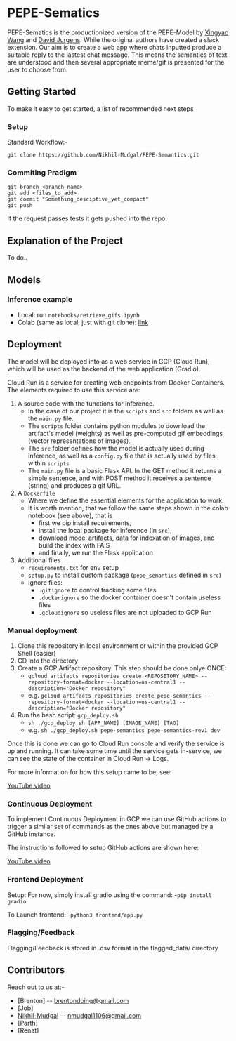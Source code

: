 # PEPE-Sematics

PEPE-Sematics is the productionized version of the PEPE-Model by [Xingyao Wang](https://xingyaoww.github.io/) and [David Jurgens](https://jurgens.people.si.umich.edu/). While the original authors have created a slack extension. Our aim is to create a web app where chats inputted produce a suitable reply to the lastest chat message. This means the semantics of text are understood and then several appropriate meme/gif is presented for the user to choose from.

## Getting Started

To make it easy to get started, a list of recommended next steps 

### Setup 

Standard Workflow:- 

```
git clone https://github.com/Nikhil-Mudgal/PEPE-Semantics.git

```

### Commiting Pradigm 

```
git branch <branch_name>
git add <files_to_add>
git commit "Something_desciptive_yet_compact"
git push 

```
If the request passes tests it gets pushed into the repo. 

## Explanation of the Project

To do..


## Models

### Inference example 
- Local: run `notebooks/retrieve_gifs.ipynb`
- Colab (same as local, just with git clone): [link](https://colab.research.google.com/drive/1wDCRnv8ohWk32JxgRC3Qh4BX9ecfs2_H?usp=sharing)

## Deployment

The model will be deployed into as a web service in GCP (Cloud Run), which will be used as the backend of the web application (Gradio). 

Cloud Run is a service for creating web endpoints from Docker Containers. The elements required to use this service are: 

1. A source code with the functions for inference.
    - In the case of our project it is the `scripts` and `src` folders as well as the `main.py` file. 
    - The `scripts` folder contains python modules to download the artifact's model (weights) as well as pre-computed gif embeddings (vector representations of images). 
    - The `src` folder defines how the model is actually used during inference, as well as a `config.py` file that is actually used by files within `scripts`
    - The `main.py` file is a basic Flask API. In the GET method it returns a simple sentence, and with POST method it receives a sentence (string) and produces a gif URL.
2. A `Dockerfile`
    - Where we define the essential elements for the application to work.
    - It is worth mention, that we follow the same steps shown in the colab notebook (see above), that is
        - first we pip install requirements,
        - install the local package for inference (in `src`),
        - download model artifacts, data for indexation of images, and build the index with FAIS
        - and finally, we run the Flask application
3. Additional files
    - `requirements.txt` for env setup
    - `setup.py` to install custom package (`pepe_semantics` defined in `src`)
    - Ignore files:
        - `.gitignore` to control tracking some files
        - `.dockerignore` so the docker container doesn't contain useless files
        - `.gcloudignore` so useless files are not uploaded to GCP Run

### Manual deployment

1. Clone this repository in local environment or within the provided GCP Shell (easier)
2. CD into the directory
3. Create a GCP Artifact repository. This step should be done onlye ONCE:
    - `gcloud artifacts repositories create <REPOSITORY_NAME> --repository-format=docker --location=us-central1 --description="Docker repository"`
    - e.g. `gcloud artifacts repositories create pepe-semantics --repository-format=docker --location=us-central1 --description="Docker repository"`
4. Run the bash script: `gcp_deploy.sh`
    - `sh ./gcp_deploy.sh [APP_NAME] [IMAGE_NAME] [TAG]`
    - e.g. `sh ./gcp_deploy.sh pepe-semantics pepe-semantics-rev1 dev`

Once this is done we can go to Cloud Run console and verify the service is up and running. It can take some time until the service gets in-service, we can see the state of the container in Cloud Run -> Logs.

For more information for how this setup came to be, see: 

[YouTube video](https://www.youtube.com/watch?v=FPFDg5znLTM&list=PLY91jl6VVD7wLP84OUgmjGSUBbem92KHk&index=3&ab_channel=FedericoTartarini)

### Continuous Deployment

To implement Continuous Deployment in GCP we can use GitHub actions to trigger a similar set of commands as the ones above but managed by a GitHub instance.

The instructions followed to setup GitHub actions are shown here:

[YouTube video](https://www.youtube.com/watch?v=NCa0RTSUEFQ&list=PLY91jl6VVD7wLP84OUgmjGSUBbem92KHk&index=8&ab_channel=FedericoTartarini)

### Frontend Deployment

Setup: For now, simply install gradio using the command:
    -`pip install gradio`

To Launch frontend:
    -`python3 frontend/app.py`

### Flagging/Feedback

Flagging/Feedback is stored in .csv format in the flagged_data/ directory

## Contributors 

Reach out to us at:-

* [Brenton] -- brentondoing@gmail.com
* [Job]
* [Nikhil-Mudgal](https://github.com/Nikhil-Mudgal) -- nmudgal1106@gmail.com
* [Parth]
* [Renat]


